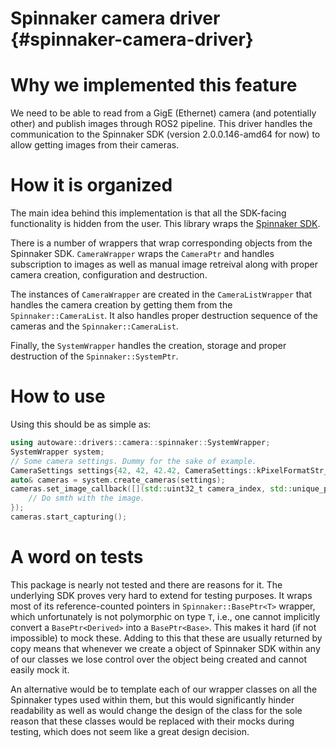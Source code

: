 Spinnaker camera driver {#spinnaker-camera-driver}
=======================

# Why we implemented this feature

We need to be able to read from a GigE (Ethernet) camera (and potentially other) and publish images through ROS2 pipeline. This driver handles the communication to the Spinnaker SDK (version 2.0.0.146-amd64 for now) to allow getting images from their cameras.

# How it is organized

The main idea behind this implementation is that all the SDK-facing functionality is hidden from the user. This library wraps the [Spinnaker SDK](https://www.flir.com/products/spinnaker-sdk/).

There is a number of wrappers that wrap corresponding objects from the Spinnaker SDK. `CameraWrapper` wraps the `CameraPtr` and handles subscription to images as well as manual image retreival along with proper camera creation, configuration and destruction.

The instances of `CameraWrapper` are created in the `CameraListWrapper` that handles the camera creation by getting them from the `Spinnaker::CameraList`. It also handles proper destruction sequence of the cameras and the `Spinnaker::CameraList`.

Finally, the `SystemWrapper` handles the creation, storage and proper destruction of the `Spinnaker::SystemPtr`.

# How to use
Using this should be as simple as:
```c++
using autoware::drivers::camera::spinnaker::SystemWrapper;
SystemWrapper system;
// Some camera settings. Dummy for the sake of example.
CameraSettings settings{42, 42, 42.42, CameraSettings::kPixelFormatStr_RGB8};
auto& cameras = system.create_cameras(settings);
cameras.set_image_callback([](std::uint32_t camera_index, std::unique_ptr<sensor_msgs::msg::Image> msg) {
    // Do smth with the image.
});
cameras.start_capturing();
```

# A word on tests
This package is nearly not tested and there are reasons for it. The underlying SDK proves very hard to extend for testing purposes. It wraps most of its reference-counted pointers in `Spinnaker::BasePtr<T>` wrapper, which unfortunately is not polymorphic on type `T`, i.e., one cannot implicitly convert a `BasePtr<Derived>` into a `BasePtr<Base>`. This makes it hard (if not impossible) to mock these. Adding to this that these are usually returned by copy means that whenever we create a object of Spinnaker SDK within any of our classes we lose control over the object being created and cannot easily mock it. 

An alternative would be to template each of our wrapper classes on all the Spinnaker types used within them, but this would significantly hinder readability as well as would change the design of the class for the sole reason that these classes would be replaced with their mocks during testing, which does not seem like a great design decision. 
